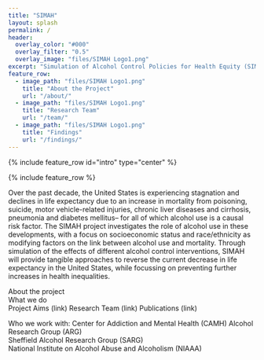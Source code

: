```yaml
---
title: "SIMAH"
layout: splash
permalink: /
header:
  overlay_color: "#000"
  overlay_filter: "0.5"
  overlay_image: "files/SIMAH Logo1.png"
excerpt: "Simulation of Alcohol Control Policies for Health Equity (SIMAH). A  major alcohol policy modeling project funded by the US National Institute on Alcohol Abuse and Alcoholism (NIAAA)."
feature_row:
  - image_path: "files/SIMAH Logo1.png"
    title: "About the Project"
    url: "/about/"
  - image_path: "files/SIMAH Logo1.png"
    title: "Research Team"
    url: "/team/"
  - image_path: "files/SIMAH Logo1.png"
    title: "Findings"
    url: "/findings/"
---
```


{% include feature_row id="intro" type="center" %}

{% include feature_row %}


Over the past decade, the United States is experiencing stagnation and declines in life expectancy due to an increase in mortality from poisoning, suicide, motor vehicle-related injuries, chronic liver diseases and cirrhosis, pneumonia and diabetes mellitus– for all of which alcohol use is a causal risk factor. The SIMAH project investigates the role of alcohol use in these developments, with a focus on socioeconomic status and race/ethnicity as modifying factors on the link between alcohol use and mortality. Through simulation of the effects of different alcohol control interventions, SIMAH will provide tangible approaches to reverse the current decrease in life expectancy in the United States, while focussing on preventing further increases in health inequalities.

About the project <br>
What we do <br>
Project Aims (link)
Research Team (link)
Publications (link)

Who we work with:
Center for Addiction and Mental Health (CAMH) 
Alcohol Research Group (ARG)  
Sheffield Alcohol Research Group (SARG)  
National Institute on Alcohol Abuse and Alcoholism (NIAAA)  


